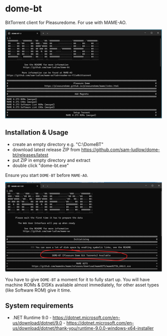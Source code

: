 # dome-bt
BitTorrent client for Pleasuredome. For use with MAME-AO.

![DOME-BT](https://raw.githubusercontent.com/sam-ludlow/dome-bt/main/images/dome-bt.png)

## Installation & Usage
- create an empty directory e.g. "C:\DomeBT"
- download latest release ZIP from https://github.com/sam-ludlow/dome-bt/releases/latest
- put ZIP in empty directory and extract
- double click "dome-bt.exe"

Ensure you start `DOME-BT` before `MAME-AO`.

![DOME-BT](https://raw.githubusercontent.com/sam-ludlow/dome-bt/main/images/mame-ao-bt-available.png)

You have to give `DOME-BT` a moment for it to fully start up. You will have machine ROMs & DISKs available almost immediately, for other asset types (like Software ROM) give it time.

## System requirements
- .NET Runtime 9.0 - https://dotnet.microsoft.com/en-us/download/dotnet/9.0 - https://dotnet.microsoft.com/en-us/download/dotnet/thank-you/runtime-9.0.0-windows-x64-installer
